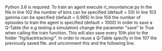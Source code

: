 Python 3.6 is required.
To train an agent execute rl_mountaincar.py
In the file in line 102 the number of bins can be specified (default = 50)
In line 103 gamma can be specified (default = 0.995)
In line 104 the number of episodes to train the agent is specified (default = 1000)
In order to save a Q-Table (for e.g testing a simulation) change the parameter "save" to True when calling the train function. This will also save every 10th plot to the folder "fig/backtracking/".
In order to reuse a Q-Table specify in line 107 the previously saved file. and uncomment this and the following line.

